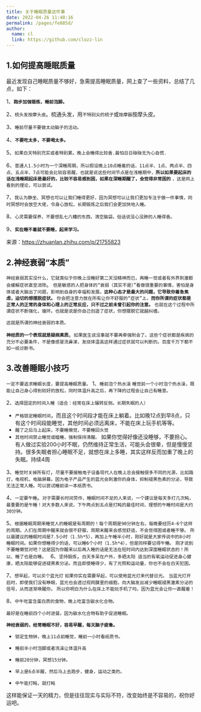```yaml
---
title: 关于睡眠质量这件事
date: 2022-04-26 11:48:16
permalink: /pages/fe885d/
author: 
  name: cl
  link: https://github.com/clozz-lin
---
```


## 1.如何提高睡眠质量
最近发现自己睡眠质量不够好，急需提高睡眠质量，网上查了一些资料，总结了几点，如下：

1、**`跑步加强锻炼，睡前泡脚。`**

2、`梳头发按摩头皮`。梳通头发，用`不特别尖的梳子`或`按摩器`按摩头皮。

3、`睡前尽量不要做太动脑子的活动。`

4、**`不要吃太多，不要喝太多。`**

5、`如果白天特别充实或者特别累。晚上会睡得比较香.最怕日日碌碌无为心自慌.`

6、`普通人1.5小时为一个深睡周期，所以假设晚上10点睡着的话，11点半、1点、两点半、四点、五点半、7点可能会比较容易醒，也就是说这些时间节点是在浅睡期中，`**`所以如果要起床的话在浅睡期起床是最好的，比较不容易感到困，如果在深睡期醒了，会觉得非常困的`** `，这是网上看到的理论，可以尝试。`

7、`我认为静坐、冥想也可以让我们睡得更好，因为冥想可以让我们更加专注于做一件事情，同时冥想时会放空大佬，令身心放松，长期锻炼之后我们会更加快地入睡。`

8、`心灵需要保养，不要想乱七八糟的东西，清空脑袋。俗话说没心没肺的人睡得香。`

9、**`实在睡不着就不要睡，起来学习。`**

来源：<https://zhuanlan.zhihu.com/p/21755823>

## 2.神经衰弱“本质” 

`神经衰弱其实没什么，它就类似于你晚上没睡好第二天没精神而已，再睡一觉或者有外界刺激都会缓解症状直至消除`。
`但是敏感的人把身体的“衰弱（其实不是）”看做很重要的事情，害怕是身体或者大脑出了问题，影响到自身的幸福和发展。`**`这种心态才是最大的问题，它导致你着急焦虑，迫切的想摆脱症状。`**
`你会把注意力放在所有让你不舒服的“症状”上，`**`而你所谓的症状都是正常人的正常的身体和心理上的正常反应，只不过之前未曾引起你的注意。`**
`也就在这个过程中所谓症状不断强化，循环。也就是说是你自己创造了症状，你想摆脱它就越纠缠。`

`这就是所谓的神经衰弱的本质。`

**`神经质的一个表现就是疑病素质`**。`如果医生说没事就不要再牵强附会了。这些个症状都是疾病的充分不必要条件，不是像感冒流鼻涕，发烧体温高这样通过症状就可以判断的。百度千万下都不如一纸诊断书。`

## 3.改善睡眠小技巧


`一定不要追求睡眠长度，要提高睡眠质量。`
1、`睡前泡个热水澡`
`睡觉前一个小时泡个热水澡，既能让自己身心得到较好的放松，同时体温升高之后，再下降的过程会让自己有睡意。`


2、`选择固定的时间入睡（适合：经常在床上辗转反侧。长期失眠的人）`

+ `严格锁定睡眠时间`，而且这个时间段才能在床上躺着。比如晚12点到早8点，只有这个时间段能睡觉，其他时间必须远离床，不能在床上玩手机等等。
+ `醒了之后马上起床，不要睡懒觉，不要睡回头觉`
+ `其他时间禁止睡觉或瞌睡，强制保持清醒。`
如果你觉得好像还没睡够，不要担心。有人做过实验200小时不眠，仍然维持正常生活，可能头会很晕，但是慢慢坚持。很多失眠者担心睡眠不足，就想在床上多睡，其实这样反而加重了晚上的失眠。持续4周


3、`睡觉时关掉所有灯`，`尽量不要接触电子设备现代人在晚上总会接触很多不同的光源，比如路灯，电视机，电脑屏幕。因为电子产品产生的蓝光会刺激你的身体，抑制褪黑色素的分泌，导致无法正常入睡。可以尝试睡前读一本纸质书。`


4、`一定要午睡`。`对于需要长时间劳作，睡眠时间不足的人来说，一个建议是每天多打几次盹，最重要的是午睡！对大多数人来说，下午两点到五点是打盹的最佳时间，理想的午睡时间是大约30分钟。`

5、`根据睡眠周期来睡觉人的睡眠是有周期的！每个周期是90分钟左右，每晚要经历4-6个这样的周期。人们在周期中醒来就会很不舒服，周期末醒来会感觉舒适，不会觉得困或者睡不够。`
`所以最建议的睡眠时间是7.5小时（1.5h*5），再加上午睡半小时，刚好就是大家传说中的8小时睡眠时间。如果你想睡得少的话，可以睡6个小时（1.5h*4），但是同样要记得午睡。`
`刚才说到不要睡懒觉对吧？这是因为你醒来以后再入睡的话是无法在短时间内达到深度睡眠状态的！所以、睡了也是白睡。
`
6、`坚持锻炼`，`白天多呆在户外，多晒太阳
适当的有氧运动促进身心健康，晒太阳能够促进褪黑素分泌。而且即使睡得少，有了光照和运动量，你也不会在白天犯困。`


7、`想早起，可以买个蓝光灯`
`如果你实在需要早起，可以使用蓝光灯来代替日光。`
`当蓝光灯开启时，即使我们没有睁眼，蓝光也会透过视网膜里的细胞，向大脑发出减少睡眠褪黑激素分泌的信号，从而逐渐唤醒你。`
`所以你明白为什么在床上不能玩手机了吗，因为蓝光会让你一直醒着！`

8、`中午吃富含蛋白质的食物，晚上吃富含碳水化合物。`

`最好是在睡前四个小时进餐。因为碳水化合物有助于促进睡眠。`


**`神经衰弱的，经常睡眠不好，容易早醒，每天脑子疲惫。`**

+ `锁定生物钟，晚上11点前睡觉，睡前一小时看纸质书。`

+ `睡前半小时泡脚或者洗澡让体温升高`

+ `睡前20分钟，冥想15分钟。`

+ `早上是6点半醒，然后马上去跑步，健身，运动之类的。`

+ `中午能打盹，就打盹`

这样能保证一天的精力，但是往往现实与实际不符，改变始终是不容易的，祝你好运吧。

